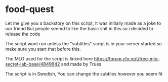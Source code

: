 # food-quest

Let me give you a backstory on this script, It was initially made as a joke to our friend
But people seemd to like the basic shit in this so i decided to release the code

The script wont run unless the "subtitles" script is in your server started so make sure you start that before this.

The MLO used for the script is linked here 
https://forum.cfx.re/t/free-mlo-secret-lab-base/4849642 and made by Trues


The script is in Swedish, You can change the subtiles however you seem fit
